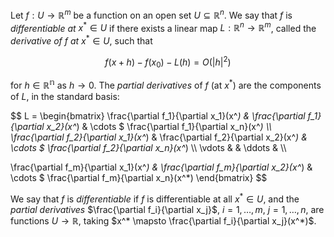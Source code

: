 Let $f: U \to \mathbb{R}^m$ be a function on an open set $U \subseteq \mathbb{R}^n$. We say that $f$ is *differentiable at* $x^* \in U$ if there exists a linear map $L: \mathbb{R}^n \to \mathbb{R}^m$, called the *derivative of* $f$ *at* $x^* \in U$, such that

$$
f(x + h) - f(x_0) - L(h) = O(|h|^2)
$$

for $h \in \mathbb{R^n}$ as $h \to 0$. The *partial derivatives* of $f$ (at $x^*$) are the components of $L$, in the standard basis:

$$
L = \begin{bmatrix}
\frac{\partial f_1}{\partial x_1}(x^*) & \frac{\partial f_1}{\partial x_2}(x^*) & \cdots $ \frac{\partial f_1}{\partial x_n}(x^*)  \\\\
\frac{\partial f_2}{\partial x_1}(x^*) & \frac{\partial f_2}{\partial x_2}(x^*) & \cdots $ \frac{\partial f_2}{\partial x_n}(x^*)  \\\\
\vdots & & \ddots & \\\\

\frac{\partial f_m}{\partial x_1}(x^*) & \frac{\partial f_m}{\partial x_2}(x^*) & \cdots $ \frac{\partial f_m}{\partial x_n}(x^*) 
\end{bmatrix}
$$

We say that $f$ is *differentiable* if $f$ is differentiable at all $x^* \in U$, and the *partial derivatives* $\frac{\partial f_i}{\partial x_j}$, $i=1, \ldots, m$, $j=1, \ldots, n$, are functions $U \to \mathbb{R}$, taking $x^* \mapsto \frac{\partial f_i}{\partial x_j}(x^*)$.

